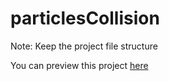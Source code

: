 # particlesCollision

Note: Keep the project file structure  

You can preview this project [here]()
